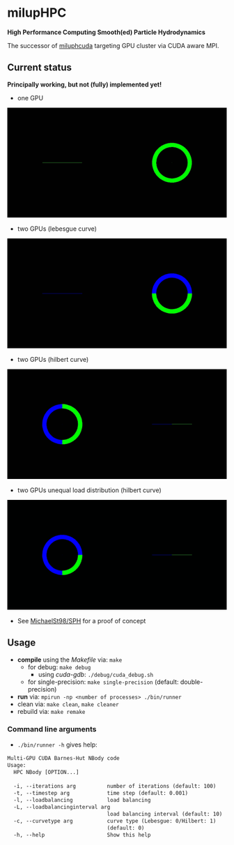 # milupHPC

**High Performance Computing Smooth(ed) Particle Hydrodynamics**

The successor of [miluphcuda](https://github.com/christophmschaefer/miluphcuda) targeting GPU cluster via CUDA aware MPI.

## Current status

**Principally working, but not (fully) implemented yet!**

* one GPU

![](documents/movie_lebesgue_001_1proc.gif)

* two GPUs (lebesgue curve)

![](documents/movie_lebesgue_001_2proc.gif)

* two GPUs (hilbert curve)

![](documents/movie_hilbert_001_2proc.gif)

* two GPUs unequal load distribution (hilbert curve)

![](documents/movie_hilbert_001_2proc_fixedload.gif)


* See [MichaelSt98/SPH](https://github.com/MichaelSt98/SPH) for a proof of concept

## Usage 

* **compile** using the *Makefile* via: `make`
	* for debug: `make debug`
		* using *cuda-gdb*: `./debug/cuda_debug.sh`
	* for single-precision: `make single-precision` (default: double-precision)
* **run** via: `mpirun -np <number of processes> ./bin/runner`
* clean via: `make clean`, `make cleaner`
* rebuild via: `make remake` 	 

### Command line arguments

* `./bin/runner -h` gives help:

```
Multi-GPU CUDA Barnes-Hut NBody code
Usage:
  HPC NBody [OPTION...]

  -i, --iterations arg          number of iterations (default: 100)
  -t, --timestep arg            time step (default: 0.001)
  -l, --loadbalancing           load balancing
  -L, --loadbalancinginterval arg
                                load balancing interval (default: 10)
  -c, --curvetype arg           curve type (Lebesgue: 0/Hilbert: 1) 
                                (default: 0)
  -h, --help                    Show this help

```